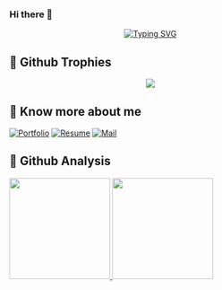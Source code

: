 ### Hi there 👋



<!-- hello -->

<p align="center">
<a href="https://git.io/typing-svg"><img src="https://readme-typing-svg.demolab.com?font=Fira+Code&weight=900&size=25&pause=1000&center=true&vCenter=true&width=550&lines=This+%2C+Tolu+John+;  Full+Stack+Web+Blockchain+Developer" alt="Typing SVG" /></a>
  
</p>

## 🔗 Github Trophies
<p align="center">
<img src="https://github-profile-trophy.vercel.app/?username=Tolujoh-n&theme=darkhub">
</p>


## 🔗 Know more about me 
[![Portfolio](https://img.shields.io/badge/Portfolio-black?style=for-the-badge&logo=firefox)](https://tolujohnport.netlify.app/)
[![Resume](https://img.shields.io/badge/-Resume-black?style=for-the-badge&logo=google-drive&logoColor=white)](https://docs.google.com/document/d/1pdISUpxApz1lr7GcNIRuaogtNPADG98_Fb5hORLMFRw/edit?usp=sharing)
[![Mail](https://img.shields.io/badge/-Say%20Hi!-black?style=for-the-badge&logo=gmail)](mailto:tolujohnofficial@gmail.com)


## 🔗 Github Analysis 
<p>
<a href="https://github.com/Tolujoh-n">
  <img height="180em" src="https://github-readme-stats-eight-theta.vercel.app/api?username=Tolujoh-n&show_icons=true&theme=blue-green&include_all_commits=true&count_private=true"/>
  <img height="180em" src="https://github-readme-stats-eight-theta.vercel.app/api/top-langs/?username=Tolujoh-n&layout=compact&langs_count=8&theme=blue-green"/>
</a>
</p>
<br/>
<!-- <p><img align="center" src="https://github-readme-streak-stats.herokuapp.com/?user=Tolujoh-n&" alt="Tolujohn" /></p>
## 🛠 Languages and Tools:

#### Languages:
![JavaScript](https://img.shields.io/badge/javascript%20-%23323330.svg?&style=for-the-badge&logo=javascript&logoColor=%23F7DF1E)
![Solidity](https://img.shields.io/badge/Solidity%20-%231572B6.svg?&style=for-the-badge&logo=solidity&logoColor=white)

#### Frontend:
![HTML5](https://img.shields.io/badge/html5%20-%23E34F26.svg?&style=for-the-badge&logo=html5&logoColor=white)
![CSS3](https://img.shields.io/badge/css3%20-%231572B6.svg?&style=for-the-badge&logo=css3&logoColor=white)
![React](https://img.shields.io/badge/react%20-%2320232a.svg?&style=for-the-badge&logo=react&logoColor=%2361DAFB)
#### Backend:
![Nodejs](https://img.shields.io/badge/node.js%20-%2343853D.svg?&style=for-the-badge&logo=node.js&logoColor=white)
![Express.js](https://img.shields.io/badge/express.js%20-%23404d59.svg?&style=for-the-badge&logo=express)


#### Database:
![MongoDB](https://img.shields.io/badge/MongoDB-%234ea94b.svg?&style=for-the-badge&logo=mongodb&logoColor=white)
![MySQL](https://img.shields.io/badge/mysql-%2300f.svg?&style=for-the-badge&logo=mysql&logoColor=white)
![Oracle Database](https://img.shields.io/badge/oracle%20-%23F00000.svg?&style=for-the-badge&logo=oracle&logoColor=white)

#### Hosting:

![Heroku](https://img.shields.io/badge/heroku%20-%23430098.svg?&style=for-the-badge&logo=heroku&logoColor=white)
![Firebase](https://img.shields.io/badge/firebase%20-%23039BE5.svg?&style=for-the-badge&logo=firebase)


#### Others:
![Git](https://img.shields.io/badge/git%20-%23F05033.svg?&style=for-the-badge&logo=git&logoColor=white)
![GitHub](https://img.shields.io/badge/github%20-%23121011.svg?&style=for-the-badge&logo=github&logoColor=white)
![VS Code](https://img.shields.io/badge/VS%20Code%20-%230070D1.svg?&style=for-the-badge&logo=visual-studio-code&logoColor=white)
![Windows](https://img.shields.io/badge/Windows-0078D6?style=for-the-badge&logo=windows&logoColor=white)
![Figma](https://img.shields.io/badge/figma%20-%23F24E1E.svg?&style=for-the-badge&logo=figma&logoColor=white)
![Ethereum](https://img.shields.io/badge/Ethereum-0078D6?style=for-the-badge&logo=Ethereum&logoColor=white)





<br/> -->

